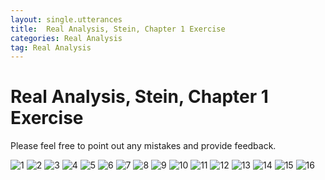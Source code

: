 ```yaml
---
layout: single.utterances
title:  Real Analysis, Stein, Chapter 1 Exercise
categories: Real Analysis
tag: Real Analysis
---
```


Real Analysis, Stein, Chapter 1 Exercise
===

Please feel free to point out any mistakes and provide feedback.

![1](https://github.com/jiheon0105/jiheon0105.github.io/assets/143495554/9afb95c4-8ba9-4957-b741-1125ca913f01)
![2](https://github.com/jiheon0105/jiheon0105.github.io/assets/143495554/648b4537-0c9e-4c4a-964d-5a545acd778a)
![3](https://github.com/jiheon0105/jiheon0105.github.io/assets/143495554/31d99a49-96f6-493a-a9d6-c318523479af)
![4](https://github.com/jiheon0105/jiheon0105.github.io/assets/143495554/1729cdcf-f0e6-498f-95d4-c4dd3568856f)
![5](https://github.com/jiheon0105/jiheon0105.github.io/assets/143495554/818cecc4-d7fd-40d4-85a7-771d23205725)
![6](https://github.com/jiheon0105/jiheon0105.github.io/assets/143495554/1d2177c6-a46c-4707-8e3c-63a027e303f9)
![7](https://github.com/jiheon0105/jiheon0105.github.io/assets/143495554/4b43b585-3ce3-416e-8ac0-0160154ea6e8)
![8](https://github.com/jiheon0105/jiheon0105.github.io/assets/143495554/4a548a9e-7cd7-43db-8fa2-d5651edaee65)
![9](https://github.com/jiheon0105/jiheon0105.github.io/assets/143495554/6f3dd5ee-14a4-4d0d-87f3-30c0ae9e2ed5)
![10](https://github.com/jiheon0105/jiheon0105.github.io/assets/143495554/abcbf0fe-54d3-4618-8c42-ef62a18dd64a)
![11](https://github.com/jiheon0105/jiheon0105.github.io/assets/143495554/4e0782a9-b9f0-436b-b800-4f2f90826af0)
![12](https://github.com/jiheon0105/jiheon0105.github.io/assets/143495554/22083e1a-f15b-48d5-a7c8-811a086546e7)
![13](https://github.com/jiheon0105/jiheon0105.github.io/assets/143495554/0835ddc0-9508-44eb-a7da-a0dddf6746c3)
![14](https://github.com/jiheon0105/jiheon0105.github.io/assets/143495554/12017a76-9c3a-43ad-9d11-bf09023b9d4a)
![15](https://github.com/jiheon0105/jiheon0105.github.io/assets/143495554/601083fe-450a-4ca7-8878-a241a82a112e)
![16](https://github.com/jiheon0105/jiheon0105.github.io/assets/143495554/b27baede-70f7-4c11-a287-6bcbfa618d35)


<script src="https://utteranc.es/client.js"
        repo="jiheon0105/jiheon0105.github.io"
        issue-term="pathname"
        theme="github-light"
        crossorigin="anonymous"
        async>
</script>
